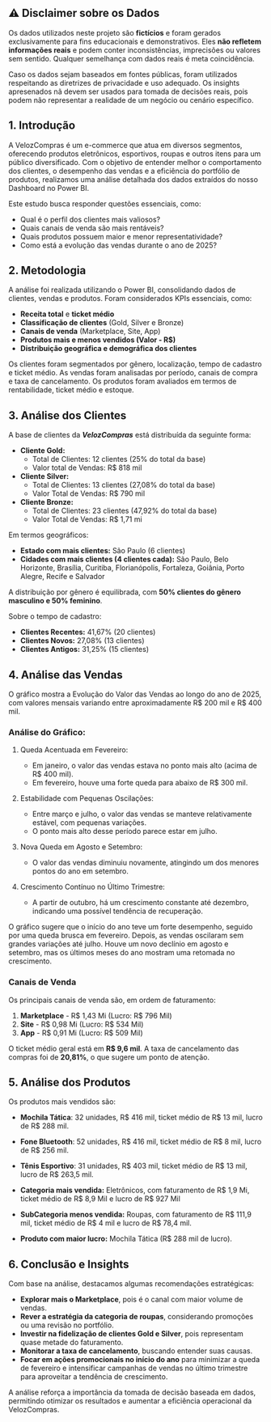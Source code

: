 ## ⚠️ Disclaimer sobre os Dados
Os dados utilizados neste projeto são **fictícios** e foram gerados exclusivamente para fins educacionais e demonstrativos. Eles **não refletem informações reais** e podem conter inconsistências, imprecisões ou valores sem sentido. Qualquer semelhança com dados reais é meta coincidência. 

Caso os dados sejam baseados em fontes públicas, foram utilizados respeitando as diretrizes de privacidade e uso adequado. Os insights apresenados nã devem ser usados para tomada de decisões reais, pois podem não representar a realidade de um negócio ou cenário específico.


## 1. Introdução

A VelozCompras é um e-commerce que atua em diversos segmentos, oferecendo produtos eletrônicos, esportivos, roupas e outros itens para um público diversificado. Com o objetivo de entender melhor o comportamento dos clientes, o desempenho das vendas e a eficiência do portfólio de produtos, realizamos uma análise detalhada dos dados extraídos do nosso Dashboard no Power BI.

Este estudo busca responder questões essenciais, como:

- Qual é o perfil dos clientes mais valiosos?
- Quais canais de venda são mais rentáveis?
- Quais produtos possuem maior e menor representatividade?
- Como está a evolução das vendas durante o ano de 2025?

## 2. Metodologia

A análise foi realizada utilizando o Power BI, consolidando dados de clientes, vendas e produtos. Foram considerados KPIs essenciais, como:

- **Receita total** e **ticket médio**
- **Classificação de clientes** (Gold, Silver e Bronze)
- **Canais de venda** (Marketplace, Site, App)
- **Produtos mais e menos vendidos (Valor - R$)**
- **Distribuição geográfica e demográfica dos clientes**

Os clientes foram segmentados por gênero, localização, tempo de cadastro e ticket médio. As vendas foram analisadas por período, canais de compra e taxa de cancelamento. Os produtos foram avaliados em termos de rentabilidade, ticket médio e estoque.

## 3. Análise dos Clientes

A base de clientes da ***VelozCompras*** está distribuída da seguinte forma:

- **Cliente Gold:**
    - Total de Clientes:  12 clientes (25% do total da base)
    - Valor total de Vendas: R$ 818 mil
- **Cliente Silver:**
    - Total de Clientes: 13 clientes (27,08% do total da base)
    - Valor Total de Vendas: R$ 790 mil 
- **Cliente Bronze:**
    - Total de Clientes: 23 clientes (47,92% do total da base)
    - Valor Total de Vendas: R$ 1,71 mi 

Em termos geográficos:

- **Estado com mais clientes:** São Paulo (6 clientes)
- **Cidades com mais clientes (4 clientes cada):** São Paulo, Belo Horizonte, Brasília, Curitiba, Florianópolis, Fortaleza, Goiânia, Porto Alegre, Recife e Salvador

A distribuição por gênero é equilibrada, com **50% clientes do gênero masculino e 50% feminino**.

Sobre o tempo de cadastro:

- **Clientes Recentes:** 41,67% (20 clientes)
- **Clientes Novos:** 27,08% (13 clientes)
- **Clientes Antigos:** 31,25% (15 clientes)

## 4. Análise das Vendas

O gráfico mostra a Evolução do Valor das Vendas ao longo do ano de 2025, com valores mensais variando entre aproximadamente R$ 200 mil e R$ 400 mil.

### Análise do Gráfico:
1. Queda Acentuada em Fevereiro:
    - Em janeiro, o valor das vendas estava no ponto mais alto (acima de R$ 400 mil).
    - Em fevereiro, houve uma forte queda para abaixo de R$ 300 mil.

2. Estabilidade com Pequenas Oscilações:
    - Entre março e julho, o valor das vendas se manteve relativamente estável, com pequenas variações.
    - O ponto mais alto desse período parece estar em julho.

3. Nova Queda em Agosto e Setembro:
    - O valor das vendas diminuiu novamente, atingindo um dos menores pontos do ano em setembro.

4. Crescimento Contínuo no Último Trimestre:
    - A partir de outubro, há um crescimento constante até dezembro, indicando uma possível tendência de recuperação.

O gráfico sugere que o início do ano teve um forte desempenho, seguido por uma queda brusca em fevereiro. Depois, as vendas oscilaram sem grandes variações até julho. Houve um novo declínio em agosto e setembro, mas os últimos meses do ano mostram uma retomada no crescimento.

### Canais de Venda

Os principais canais de venda são, em ordem de faturamento:

1. **Marketplace** - R$ 1,43 Mi (Lucro: R$ 796 Mil)
2. **Site** - R$ 0,98 Mi (Lucro: R$ 534 Mil)
3. **App** - R$ 0,91 Mi (Lucro: R$ 509 Mil)

O ticket médio geral está em **R$ 9,6 mil**.
A taxa de cancelamento das compras foi de **20,81%**, o que sugere um ponto de atenção.



## 5. Análise dos Produtos

Os produtos mais vendidos são:

- **Mochila Tática**: 32 unidades, R$ 416 mil, ticket médio de R$ 13 mil, lucro de R$ 288 mil.
- **Fone Bluetooth**: 52 unidades, R$ 416 mil, ticket médio de R$ 8 mil, lucro de R$ 256 mil.
- **Tênis Esportivo**: 31 unidades, R$ 403 mil, ticket médio de R$ 13 mil, lucro de R$ 263,5 mil.

- **Categoria mais vendida:** Eletrônicos, com faturamento de R$ 1,9 Mi, ticket médio de R$ 8,9 Mil e lucro de R$ 927 Mil
- **SubCategoria menos vendida:** Roupas, com faturamento de R$ 111,9 mil, ticket médio de R$ 4 mil e lucro de R$ 78,4 mil.
- **Produto com maior lucro:** Mochila Tática (R$ 288 mil de lucro).
    
## 6. Conclusão e Insights

Com base na análise, destacamos algumas recomendações estratégicas:

- **Explorar mais o Marketplace**, pois é o canal com maior volume de vendas.
- **Rever a estratégia da categoria de roupas**, considerando promoções ou uma revisão no portfólio.
- **Investir na fidelização de clientes Gold e Silver**, pois representam quase metade do faturamento.
- **Monitorar a taxa de cancelamento**, buscando entender suas causas.
- **Focar em ações promocionais no início do ano** para minimizar a queda de fevereiro e intensificar campanhas de vendas no último trimestre para aproveitar a tendência de crescimento.

A análise reforça a importância da tomada de decisão baseada em dados, permitindo otimizar os resultados e aumentar a eficiência operacional da VelozCompras.
